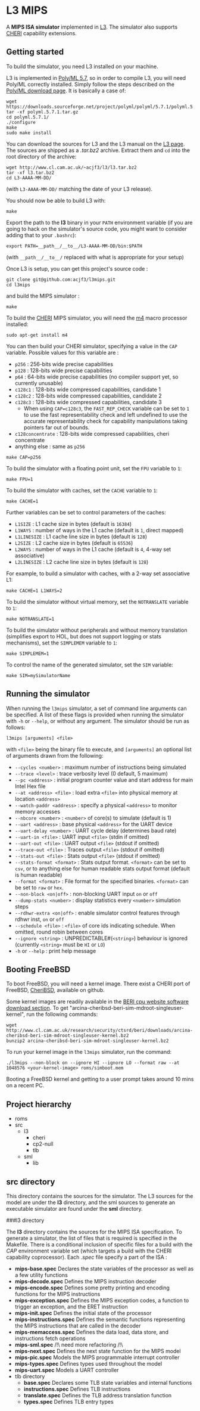 L3 MIPS
=======

A **MIPS ISA simulator** implemented in [L3](http://www.cl.cam.ac.uk/~acjf3/l3/ "L3: An ISA Specification Language").
The simulator also supports [CHERI](http://www.chericpu.org "Capability Hardware Enhanced RISC Instructions (CHERI) ") capability extensions.

Getting started
---------------

To build the simulator, you need L3 installed on your machine.

L3 is implemented in [Poly/ML 5.7](http://www.polyml.org/ "Poly/ML home page"), so in order to compile L3, you will need Poly/ML correctly installed.
Simply follow the steps described on the [Poly/ML download page](http://www.polyml.org/download.html "Poly/ML download page"). It is basically a case of:

```
wget https://downloads.sourceforge.net/project/polyml/polyml/5.7.1/polyml.5.7.1.tar.gz
tar -xf polyml.5.7.1.tar.gz
cd polyml.5.7.1/
./configure
make
sudo make install
```

You can download the sources for L3 and the L3 manual on the [L3 page](http://www.cl.cam.ac.uk/~acjf3/l3/ "L3: An ISA Specification Language").
The sources are shipped as a *.tar.bz2* archive. Extract them and `cd` into the root directory of the archive:

```
wget http://www.cl.cam.ac.uk/~acjf3/l3/l3.tar.bz2
tar -xf l3.tar.bz2
cd L3-AAAA-MM-DD/
```

(with `L3-AAAA-MM-DD/` matching the date of your L3 release).

You should now be able to build L3 with:

```
make
```

Export the path to the **l3** binary in your `PATH` environment variable (if you are going to hack on the simulator's source code, you might want to consider adding that to your `.bashrc`):

```
export PATH=__path__/__to__/L3-AAAA-MM-DD/bin:$PATH
```

(with `__path__/__to__/` replaced with what is appropriate for your setup)

Once L3 is setup, you can get this project's source code :

```
git clone git@github.com:acjf3/l3mips.git
cd l3mips
```

and build the MIPS simulator :

```
make
```

To build the [CHERI](http://www.chericpu.org "Capability Hardware Enhanced RISC Instructions (CHERI) ") MIPS simulator,
you will need the [m4](https://www.gnu.org/software/m4/) macro processor installed:

```
sudo apt-get install m4
```

You can then build your CHERI simulator, specifying a value in the `CAP` variable. Possible values for this variable are :
+ `p256` : 256-bits wide precise capabilities
+ `p128` : 128-bits wide precise capabilities
+ `p64`  : 64-bits wide precise capabilities (no compiler support yet, so currently unusable)
+ `c128c1` : 128-bits wide compressed capabilities, candidate 1
+ `c128c2` : 128-bits wide compressed capabilities, candidate 2
+ `c128c3` : 128-bits wide compressed capabilities, candidate 3
    - When using `CAP=c128c3`, the `FAST_REP_CHECK` variable can be set to `1` to use the fast representability check and left undefined to use the accurate representability check for capability manipulations taking pointers far out of bounds.
+ `c128concentrate` : 128-bits wide compressed capabilities, cheri concentrate
+ anything else : same as `p256`

```
make CAP=p256
```

To build the simulator with a floating point unit, set the `FPU` variable to `1`:

```
make FPU=1
```

To build the simulator with caches, set the `CACHE` variable to `1`:

```
make CACHE=1
```

Further variables can be set to control parameters of the caches:
+ `L1SIZE`     : L1 cache size in bytes (default is `16384`)
+ `L1WAYS`     : number of ways in the L1 cache (default is `1`, direct mapped)
+ `L1LINESIZE` : L1 cache line size in bytes (default is `128`)
+ `L2SIZE`     : L2 cache size in bytes (default is `65536`)
+ `L2WAYS`     : number of ways in the L1 cache (default is `4`, 4-way set associative)
+ `L2LINESIZE` : L2 cache line size in bytes (default is `128`)

For example, to build a simulator with caches, with a 2-way set associative L1:

```
make CACHE=1 L1WAYS=2
```

To build the simulator without virtual memory, set the `NOTRANSLATE` variable to `1`:

```
make NOTRANSLATE=1
```

To build the simulator without peripherals and without memory translation (simplifies export to HOL, but does not support logging or stats mechanisms), set the `SIMPLEMEM` variable to `1`:

```
make SIMPLEMEM=1
```

To control the name of the generated simulator, set the `SIM` variable:

```
make SIM=mySimulatorName
```

Running the simulator
---------------------

When running the `l3mips` simulator, a set of command line arguments can be specified. A list of these flags is provided when running the simulator with `-h` or `--help`, or without any argument. The simulator should be run as follows:

```
l3mips [arguments] <file>
```

with `<file>` being the binary file to execute, and `[arguments]` an optional list of arguments drawn from the following:

+ `--cycles <number>`       : maximum number of instructions being simulated
+ `--trace <level>`         : trace verbosity level (0 default, 5 maximum)
+ `--pc <address>`          : initial program counter value and start address for main Intel Hex file
+ `--at <address> <file>`   : load extra `<file>` into physical memory at location `<address>`
+ `--watch-paddr <address>` : specify a physical `<address>` to monitor memory accesses
+ `--nbcore <number>`       : `<number>` of core(s) to simulate (default is 1)
+ `--uart <address>`        : base physical `<address>` for the UART device
+ `--uart-delay <number>`   : UART cycle delay (determines baud rate)
+ `--uart-in <file>`        : UART input `<file>` (stdin if omitted)
+ `--uart-out <file>`       : UART output `<file>` (stdout if omitted)
+ `--trace-out <file>`      : Traces output `<file>` (stdout if omitted)
+ `--stats-out <file>`      : Stats output `<file>` (stdout if omitted)
+ `--stats-format <format>` : Stats output format. `<format>` can be set to `csv`, or to anything else for human readable stats output format (default is human readable)
+ `--format <format>`       : File format for the specified binaries. `<format>` can be set to `raw` or `hex`.
+ `--non-block <on|off>`    : non-blocking UART input `on` or `off`
+ `--dump-stats <number>`   : display statistics every `<number>` simulation steps
+ `--rdhwr-extra <on|off>`  : enable simulator control features through rdhwr inst, `on` or `off`
+ `--schedule <file>`       : `<file>` of core ids indicating schedule. When omitted, round robin between cores
+ `--ignore <string>`       : UNPREDICTABLE#(`<string>`) behaviour is ignored (currently `<string>` must be `HI` or `LO`)
+ `-h` or `--help`          : print help message

Booting FreeBSD
---------------

To boot FreeBSD, you will need a kernel image. There exist a CHERI port of FreeBSD, [CheriBSD](https://github.com/CTSRD-CHERI/cheribsd), available on github.

Some kernel images are readily available in the [BERI cpu website software download section](http://www.cl.cam.ac.uk/research/security/ctsrd/beri/downloads-sw.html). To get "arcina-cheribsd-beri-sim-mdroot-singleuser-kernel", run the following commands:

```
wget http://www.cl.cam.ac.uk/research/security/ctsrd/beri/downloads/arcina-cheribsd-beri-sim-mdroot-singleuser-kernel.bz2
bunzip2 arcina-cheribsd-beri-sim-mdroot-singleuser-kernel.bz2
```

To run your kernel image in the `l3mips` simulator, run the command:

```
./l3mips --non-block on --ignore HI --ignore LO --format raw --at 1048576 <your-kernel-image> roms/simboot.mem
```

Booting a FreeBSD kernel and getting to a user prompt takes around 10 mins on a recent PC.

Project hierarchy
-----------------

+ roms
+ src
    + l3
        + cheri
        + cp2-null
        + tlb
    + sml
        + lib

src directory
-------------

This directory contains the sources for the simulator. The L3 sources for the
model are under the **l3** directory, and the sml sources to generate an
executable simulator are found under the **sml** directory.

###l3 directory

The **l3** directory contains the sources for the MIPS ISA specification. To
generate a simulator, the list of files that is required is specified in the
Makefile. There is a conditional inclusion of specific files for a build with
the *CAP* environment variable set (which targets a build with the CHERI
capability coprocessor). Each *.spec* file specify a part of the ISA :

* **mips-base.spec**
Declares the state variables of the processor as well as a few utility functions
* **mips-decode.spec**
Defines the MIPS instruction decoder
* **mips-encode.spec**
Defines some pretty printing and encoding functions for the MIPS instructions
* **mips-exception.spec**
Defines the MIPS exception codes, a function to trigger an exception, and the ERET instruction
* **mips-init.spec**
Defines the initial state of the processor
* **mips-instructions.spec**
Defines the semantic functions representing the MIPS instructions that are called in the decoder
* **mips-memaccess.spec**
Defines the data load, data store, and instructions fetch operations
* **mips-sml.spec**
/!\\ need more refactoring /!\\
* **mips-next.spec**
Defines the next state function for the MIPS model
* **mips-pic.spec**
Models the MIPS programmable interrupt controller
* **mips-types.spec**
Defines types used throughout the model
* **mips-uart.spec**
Models a UART controller
* tlb directory
    * **base.spec**
      Declares some TLB state variables and internal functions
    * **instructions.spec**
      Defines TLB instructions
    * **translate.spec**
      Defines the TLB address translation function
    * **types.spec**
      Defines TLB entry types

